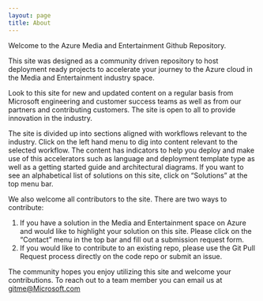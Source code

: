 ```yaml
---
layout: page
title: About
---
```

<div>
    <p>Welcome to the Azure Media and Entertainment Github Repository.</p>
    <p>This site was designed as a community driven repository to host deployment ready projects to accelerate your journey to the Azure cloud in the Media and Entertainment industry space.</p>
    <p>Look to this site for new and updated content on a regular basis from Microsoft engineering and customer success teams as well as from our partners and contributing customers. The site is open to all to provide innovation in the industry.</p>
    <p>The site is divided up into sections aligned with workflows relevant to the industry. Click on the left hand menu to dig into content relevant to the selected workflow. The content has indicators to help you deploy and make use of this accelerators such as language and deployment template type as well as a getting started guide and architectural diagrams. If you want to see an alphabetical list of solutions on this site, click on “Solutions” at the top menu bar.</p>
    <p>We also welcome all contributors to the site. There are two ways to contribute:
        <ol>
            <li>If you have a solution in the Media and Entertainment space on Azure and would like to highlight your solution on this site. Please click on the “Contact” menu in the top bar and fill out a submission request form.</li>
            <li>If you would like to contribute to an existing repo, please use the Git Pull Request process directly on the code repo or submit an issue.</li>
        </ol>
    </p>
    <p>The community hopes you enjoy utilizing this site and welcome your contributions. To reach out to a team member you can email us at <a href="mailto:gitme@Microsoft.com">gitme@Microsoft.com</a></p>
</div>